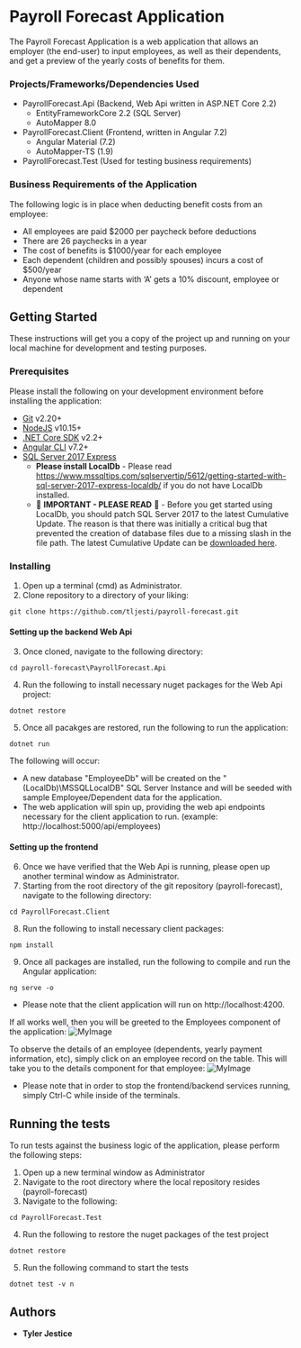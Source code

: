 # Payroll Forecast Application

The Payroll Forecast Application is a web application that allows an employer (the end-user) to input employees, as well as their dependents, and get a preview of the yearly costs of benefits for them.

### Projects/Frameworks/Dependencies Used
* PayrollForecast.Api (Backend, Web Api written in ASP.NET Core 2.2)
  * EntityFrameworkCore 2.2 (SQL Server)
  * AutoMapper 8.0
* PayrollForecast.Client (Frontend, written in Angular 7.2)
  * Angular Material (7.2)
  * AutoMapper-TS (1.9)
* PayrollForecast.Test (Used for testing business requirements)

### Business Requirements of the Application
The following logic is in place when deducting benefit costs from an employee:
* All employees are paid $2000 per paycheck before deductions
* There are 26 paychecks in a year
* The cost of benefits is $1000/year for each employee
* Each dependent (children and possibly spouses) incurs a cost of $500/year
* Anyone whose name starts with ‘A’ gets a 10% discount, employee or dependent

## Getting Started

These instructions will get you a copy of the project up and running on your local machine for development and testing purposes. 

### Prerequisites

Please install the following on your development environment before installing the application:
* [Git](https://git-scm.com/downloads) v2.20+
* [NodeJS](https://nodejs.org/en/download/) v10.15+
* [.NET Core SDK](https://dotnet.microsoft.com/download) v2.2+
* [Angular CLI](https://cli.angular.io/) v7.2+
* [SQL Server 2017 Express](https://www.microsoft.com/en-us/sql-server/sql-server-editions-express) 
  * **Please install LocalDb** - Please read https://www.mssqltips.com/sqlservertip/5612/getting-started-with-sql-server-2017-express-localdb/ if you do not have LocalDb installed.
  * :bell: **IMPORTANT - PLEASE READ** :bell: - Before you get started using LocalDb, you should patch SQL Server 2017 to the latest Cumulative Update. The reason is that there was initially a critical bug that prevented the creation of database files due to a missing slash in the file path.  The latest Cumulative Update can be [downloaded here](https://www.microsoft.com/en-us/download/details.aspx?id=56128).

### Installing

1. Open up a terminal (cmd) as Administrator.
2. Clone repository to a directory of your liking:
```
git clone https://github.com/tljesti/payroll-forecast.git
```
#### Setting up the backend Web Api
3. Once cloned, navigate to the following directory:
```
cd payroll-forecast\PayrollForecast.Api
```
4. Run the following to install necessary nuget packages for the Web Api project:
```
dotnet restore
```
5. Once all pacakges are restored, run the following to run the application:
```
dotnet run
```
The following will occur:
* A new database "EmployeeDb" will be created on the "(LocalDb)\MSSQLLocalDB" SQL Server Instance and will be seeded with sample Employee/Dependent data for the application.
* The web application will spin up, providing the web api endpoints necessary for the client application to run.  (example: http://localhost:5000/api/employees)
#### Setting up the frontend
6. Once we have verified that the Web Api is running, please open up another terminal window as Administrator.
7. Starting from the root directory of the git repository (payroll-forecast), navigate to the following directory:
```
cd PayrollForecast.Client
```
8. Run the following to install necessary client packages:
```
npm install
```
9. Once all packages are installed, run the following to compile and run the Angular application:
```
ng serve -o
```
* Please note that the client application will run on http://localhost:4200.

If all works well, then you will be greeted to the Employees component of the application:
![MyImage](https://i.imgur.com/nn8aHAb.png)

To observe the details of an employee (dependents, yearly payment information, etc), simply click on an employee record on the table.  This will take you to the details component for that employee:
![MyImage](https://i.imgur.com/dQGdrz5.png)

* Please note that in order to stop the frontend/backend services running, simply Ctrl-C while inside of the terminals.

## Running the tests

To run tests against the business logic of the application, please perform the following steps:
1. Open up a new terminal window as Administrator
2. Navigate to the root directory where the local repository resides (payroll-forecast)
3. Navigate to the following:
```
cd PayrollForecast.Test
```
4. Run the following to restore the nuget packages of the test project
```
dotnet restore
```
5. Run the following command to start the tests
```
dotnet test -v n
```

## Authors

* **Tyler Jestice** 
